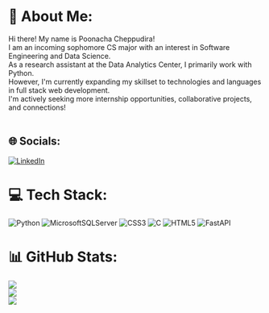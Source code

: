 # 💫 About Me:
Hi there! My name is Poonacha Cheppudira!<br>I am an incoming sophomore CS major with an interest in Software Engineering and Data Science.<br>As a research assistant at the Data Analytics Center, I primarily work with Python.<br>However, I'm currently expanding my skillset to technologies and languages in full stack web development.<br>I'm actively seeking more internship opportunities, collaborative projects, and connections!<br><br>


## 🌐 Socials:
[![LinkedIn](https://img.shields.io/badge/LinkedIn-%230077B5.svg?logo=linkedin&logoColor=white)](https://linkedin.com/in/https://www.linkedin.com/in/poonacha-cheppudira/) 

# 💻 Tech Stack:
![Python](https://img.shields.io/badge/python-3670A0?style=for-the-badge&logo=python&logoColor=ffdd54) ![MicrosoftSQLServer](https://img.shields.io/badge/Microsoft%20SQL%20Sever-CC2927?style=for-the-badge&logo=microsoft%20sql%20server&logoColor=white) ![CSS3](https://img.shields.io/badge/css3-%231572B6.svg?style=for-the-badge&logo=css3&logoColor=white) ![C](https://img.shields.io/badge/c-%2300599C.svg?style=for-the-badge&logo=c&logoColor=white) ![HTML5](https://img.shields.io/badge/html5-%23E34F26.svg?style=for-the-badge&logo=html5&logoColor=white) ![FastAPI](https://img.shields.io/badge/FastAPI-005571?style=for-the-badge&logo=fastapi)
# 📊 GitHub Stats:
![](https://github-readme-stats.vercel.app/api?username=Poonacha-Cheppudira-123&theme=radical&hide_border=false&include_all_commits=false&count_private=true)<br/>
![](https://github-readme-streak-stats.herokuapp.com/?user=Poonacha-Cheppudira-123&theme=radical&hide_border=false)<br/>
![](https://github-readme-stats.vercel.app/api/top-langs/?username=Poonacha-Cheppudira-123&theme=radical&hide_border=false&include_all_commits=false&count_private=true&layout=compact)

<!-- Proudly created with GPRM ( https://gprm.itsvg.in ) -->
